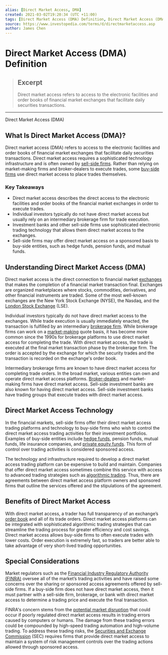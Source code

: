 ```yaml
---
alias: [Direct Market Access, DMA]
created: 2021-03-02T19:20:34 (UTC +11:00)
tags: [Direct Market Access (DMA) Definition, Direct Market Access (DMA)]
source: https://www.investopedia.com/terms/d/directmarketaccess.asp
author: James Chen
---
```


# Direct Market Access (DMA) Definition

> ## Excerpt
> Direct market access refers to access to the electronic facilities and order books of financial market exchanges that facilitate daily securities transactions.

---

Direct Market Access (DMA)
## What Is Direct Market Access (DMA)?

Direct market access (DMA) refers to access to the electronic facilities and order books of financial market exchanges that facilitate daily securities transactions. Direct market access requires a sophisticated technology infrastructure and is often owned by [sell-side firms](https://www.investopedia.com/terms/s/sellside.asp). Rather than relying on market-making firms and broker-dealers to execute trades, some [buy-side firms](https://www.investopedia.com/terms/b/buyside.asp) use direct market access to place trades themselves.

### Key Takeaways

-   Direct market access describes the direct access to the electronic facilities and order books of the financial market exchanges in order to execute trades.
-   Individual investors typically do not have direct market access but usually rely on an intermediary brokerage firm for trade execution.
-   Investment banks and other sell-side firms use sophisticated electronic trading technology that allows them direct market access to the exchanges.
-   Sell-side firms may offer direct market access on a sponsored basis to buy-side entities, such as hedge funds, pension funds, and mutual funds.

## Understanding Direct Market Access (DMA)

Direct market access is the direct connection to financial market [exchanges](https://www.investopedia.com/terms/e/exchange.asp) that makes the completion of a financial market transaction final. Exchanges are organized marketplaces where stocks, commodities, derivatives, and other financial instruments are traded. Some of the most well-known exchanges are the New York Stock Exchange (NYSE), the Nasdaq, and the [London Stock Exchange](https://www.investopedia.com/terms/l/lse.asp) (LSE).

Individual investors typically do not have direct market access to the exchanges. While trade execution is usually immediately enacted, the transaction is fulfilled by an intermediary [brokerage firm](https://www.investopedia.com/terms/b/brokerage-company.asp). While brokerage firms can work on a [market-making](https://www.investopedia.com/terms/m/marketmaker.asp) quote basis, it has become more common since the 1990s for brokerage platforms to use direct market access for completing the trade. With direct market access, the trade is executed at the final market transaction phase by the brokerage firm. The order is accepted by the exchange for which the security trades and the transaction is recorded on the exchange's order book.

Intermediary brokerage firms are known to have direct market access for completing trade orders. In the broad market, various entities can own and operate direct market access platforms. [Broker-dealers](https://www.investopedia.com/terms/b/broker-dealer.asp) and market-making firms have direct market access. Sell-side investment banks are also known for having direct market access. Sell-side investment banks have trading groups that execute trades with direct market access.

## Direct Market Access Technology

In the financial markets, sell-side firms offer their direct market access trading platforms and technology to buy-side firms who wish to control the direct market access trading activities for their investment portfolios. Examples of buy-side entities include [hedge funds](https://www.investopedia.com/terms/h/hedgefund.asp), pension funds, mutual funds, life insurance companies, and [private equity funds](https://www.investopedia.com/articles/investing/093015/understanding-private-equity-funds-structure.asp). This form of control over trading activities is considered sponsored access.

The technology and infrastructure required to develop a direct market access trading platform can be expensive to build and maintain. Companies that offer direct market access sometimes combine this service with access to advanced trading strategies such as [algorithmic trading](https://www.investopedia.com/terms/a/algorithmictrading.asp). Thus, there are agreements between direct market access platform owners and sponsored firms that outline the services offered and the stipulations of the agreement.

## Benefits of Direct Market Access

With direct market access, a trader has full transparency of an exchange’s [order book](https://www.investopedia.com/terms/o/order-book.asp) and all of its trade orders. Direct market access platforms can be integrated with sophisticated algorithmic trading strategies that can streamline the trading process for greater efficiency and cost savings. Direct market access allows buy-side firms to often execute trades with lower costs. Order execution is extremely fast, so traders are better able to take advantage of very short-lived trading opportunities.

## Special Considerations

Market regulators such as the [Financial Industry Regulatory Authority (FINRA)](https://www.investopedia.com/terms/f/finra.asp) oversee all of the market’s trading activities and have raised some concerns over the sharing or sponsored access agreements offered by sell-side firms. If a buy-side firm does not have direct market access, then it must partner with a sell-side firm, brokerage, or bank with direct market access to determine a trading price and execute the final transaction.

FINRA's concern stems from the [potential market disruption](https://www.finra.org/rules-guidance/key-topics/market-access) that could occur if poorly regulated direct market access results in trading errors caused by computers or humans. The damage from these trading errors could be compounded by high-speed trading automation and high-volume trading. To address these trading risks, the [Securities and Exchange Commission](https://www.investopedia.com/terms/s/sec.asp) (SEC) requires firms that provide direct market access to maintain a system of risk management controls over the trading actions allowed through sponsored access.
